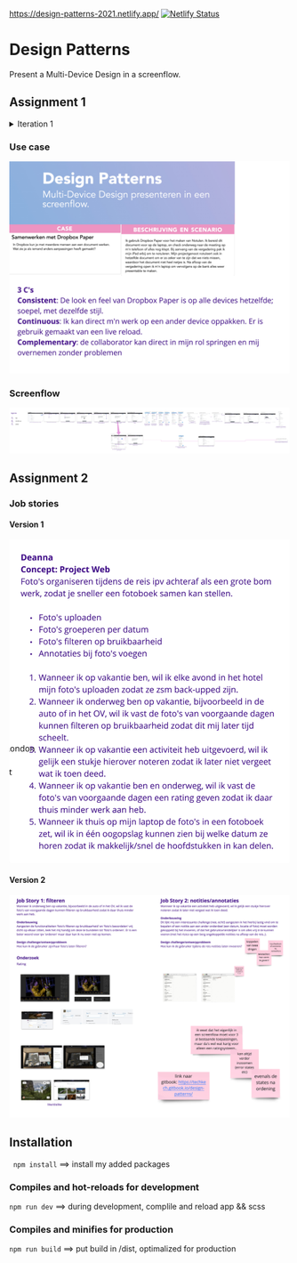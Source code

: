 https://design-patterns-2021.netlify.app/
[![Netlify Status](https://api.netlify.com/api/v1/badges/a3afdba3-d30e-40a2-9642-e385621a07c1/deploy-status)](https://app.netlify.com/sites/design-patterns-2021/deploys)

# Design Patterns
Present a Multi-Device Design in a screenflow.

## Assignment 1

<details> <summary>Iteration 1</summary>
   Low effort bc got distracted by goofing around with code
  
  ![version 1 screenshots](https://github.com/deannabosschert/design-patterns/blob/main/src/assets/img/assignments/version_1.jpg)
  
</details>

### Use case
  ![summary of use case](https://github.com/deannabosschert/design-patterns/blob/main/src/assets/img/assignments/assignment_1_summary.jpeg)

### Screenflow
  ![summary of use case](https://github.com/deannabosschert/design-patterns/blob/main/src/assets/img/assignments/assignment_1_screenflow.jpg)


## Assignment 2

### Job stories
#### Version 1
  ![job stories screenshot version 1](https://github.com/deannabosschert/design-patterns/blob/main/src/assets/img/assignments/job_stories.jpg)

#### Version 2
  ![job stories screenshot version 2](https://github.com/deannabosschert/design-patterns/blob/main/src/assets/img/assignments/job_stories_v2.jpg)





## Installation
` npm install` ==> install my added packages

### Compiles and hot-reloads for development
` npm run dev ` ==> during development, complile and reload app && scss

### Compiles and minifies for production
`npm run build` ==> put build in /dist, optimalized for production


